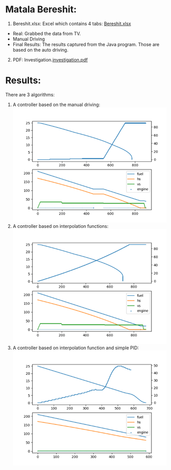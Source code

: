 # Matala Bereshit:
1. Bereshit.xlsx: Excel which contains 4 tabs: [Bereshit.xlsx](docs/Bereshit.xlsx)
- Real: Grabbed the data from TV.
- Manual Driving
- Final Results: The results captured from the Java program. Those are based on the auto driving.
2. PDF: Investigation.[investigation.pdf](docs/investigation.pdf)


# Results:
There are 3 algorithms:
1. A controller based on the manual driving:
![land.png](docs/land.png)
2. A controller based on interpolation functions:
![land_traj.png](docs/land_traj.png)
3. A controller based on interpolation function and simple PID:
![land_pid.png](docs/land_pid.png)